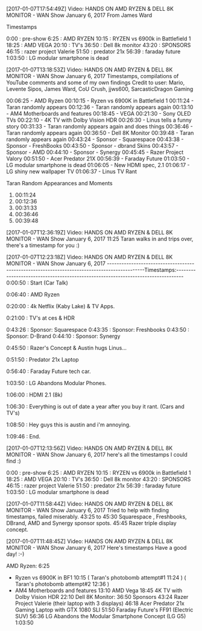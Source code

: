 [2017-01-07T17:54:49Z] Video: HANDS ON AMD RYZEN & DELL 8K MONITOR - WAN Show January 6, 2017 
From James Ward

Timestamps

0:00 : pre-show
6:25 : AMD RYZEN
10:15 : RYZEN vs 6900k in Battlefield 1
18:25 : AMD VEGA
20:10 : TV's
36:50 : Dell 8k monitor
43:20 : SPONSORS
46:15 : razer project Valerie 
51:50 : predator 21x
56:39 : faraday future
1:03:50 : LG modular smartphone is dead

[2017-01-07T13:18:53Z] Video: HANDS ON AMD RYZEN & DELL 8K MONITOR - WAN Show January 6, 2017 
Timestamps, compilations of YouTube comments and some of my own findings
Credit to user: Mario, Levente Sipos, James Ward, CoU Crush, jjws600, SarcasticDragon Gaming

00:06:25 - AMD Ryzen
00:10:15 - Ryzen vs 6900K in Battlefield 1
00:11:24 - Taran randomly appears 
00:12:36 - Taran randomly appears again 
00:13:10 - AM4 Motherboards and features
00:18:45 - VEGA
00:21:30 - Sony OLED TVs
00:22:10 - 4K TV with Dolby Vision HDR 
00:26:30 - Linus tells a funny story 
00:31:33 - Taran randomly appears again and does things 
00:36:46 - Taran randomly appears again
00:36:50 - Dell 8K Monitor
00:39:48 - Taran randomly appears again 
00:43:24 - Sponsor - Squarespace
00:43:38 - Sponsor - FreshBooks
00:43:50 - Sponsor - dbrand Skins
00:43:57 - Sponsor - AMD
00:44:10 - Sponsor - Synergy 
00:45:45 - Razer Project Valory
00:51:50 - Acer Predator 21X
00:56:39 - Faraday Future
01:03:50 - LG modular smartphone is dead
01:06:05 - New HDMI spec, 2.1 
01:06:17 - LG shiny new wallpaper TV
01:06:37 - Linus TV Rant

Taran Random Appearances and Moments 
1. 00:11:24
2. 00:12:36
3. 00:31:33
4. 00:36:46
5. 00:39:48

[2017-01-07T12:36:19Z] Video: HANDS ON AMD RYZEN & DELL 8K MONITOR - WAN Show January 6, 2017 
11:25 Taran walks in and trips over, there's a timestamp for you :)

[2017-01-07T12:23:18Z] Video: HANDS ON AMD RYZEN & DELL 8K MONITOR - WAN Show January 6, 2017 
---------------------------------------------------------------------------------------------Timestamps:---------------------------------------------------------------------------------
0:00:50 : Start (Car Talk)

0:06:40 : AMD Ryzen

0:20:00 : 4k Netflix (Kaby Lake) & TV Apps.

0:21:00 : TV's at ces & HDR

0:43:26 : Sponsor: Squarespace
0:43:35 : Sponsor: Freshbooks
0:43:50 : Sponsor: D-Brand
0:44:10 : Sponsor: Synergy

0:45:50 : Razer's Concept &  Austin hugs Linus...

0:51:50 : Predator 21x Laptop

0:56:40 : Faraday Future tech car.

1:03:50 : LG Abandons Modular Phones.

1:06:00 : HDMI 2.1 (8k)

1:06:30 : Everything is out of date a year after you buy it rant. (Cars and TV's)

1:08:50 : Hey guys this is austin and i'm annoying.

1:09:46 : End.

[2017-01-07T12:13:56Z] Video: HANDS ON AMD RYZEN & DELL 8K MONITOR - WAN Show January 6, 2017 
here's all the timestamps I could find :)

0:00 : pre-show
6:25 : AMD RYZEN
10:15 : RYZEN vs 6900k in Battlefield 1
18:25 : AMD VEGA
20:10 : TV's
36:50 : Dell 8k monitor
43:20 : SPONSORS
46:15 : razer project Valerie 
51:50 : predator 21x
56:39 : faraday future
1:03:50 : LG modular smartphone is dead

[2017-01-07T11:58:44Z] Video: HANDS ON AMD RYZEN & DELL 8K MONITOR - WAN Show January 6, 2017 
Tried to help with finding timestamps, failed miserably.
43:25 to 45:30 Squarespace , Freshbooks, DBrand, AMD and Synergy sponsor spots.
45:45 Razer triple display concept.

[2017-01-07T11:48:45Z] Video: HANDS ON AMD RYZEN & DELL 8K MONITOR - WAN Show January 6, 2017 
Here's  timestamps Have a good day! :-)

AMD Ryzen: 6:25
 - Ryzen vs 6900K in BF1 10:15
( Taran's photobomb attempt#1 11:24 )
( Taran's photobomb attempt#2 12:36 )
 - AM4 Motherboards and features 13:10
AMD Vega 18:45
4K TV with Dolby Vision HDR 22:10
Dell 8K Monitor: 36:50
Sponsors 43:24
Razer Project Valerie (their laptop with 3 displays) 46:18
Acer Predator 21x Gaming Laptop with GTX 1080 SLI 51:50
Faraday Future's FF91 (Electric SUV) 56:36
LG Abandons the Modular Smartphone Concept (LG G5) 1:03:50

